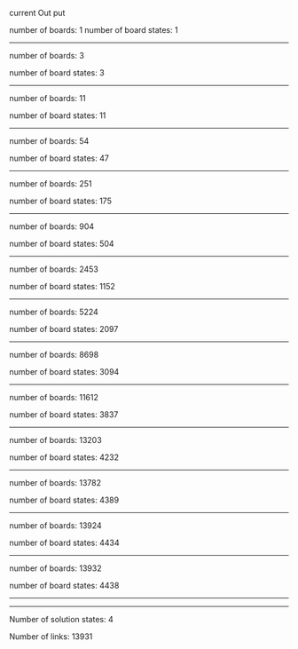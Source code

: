 current Out put


number of boards: 1
number of board states: 1

-----

number of boards: 3

number of board states: 3

-----

number of boards: 11

number of board states: 11

-----

number of boards: 54

number of board states: 47

-----

number of boards: 251

number of board states: 175

-----

number of boards: 904

number of board states: 504

-----

number of boards: 2453

number of board states: 1152

-----

number of boards: 5224

number of board states: 2097

-----

number of boards: 8698

number of board states: 3094

-----

number of boards: 11612

number of board states: 3837

-----

number of boards: 13203

number of board states: 4232

-----

number of boards: 13782

number of board states: 4389

-----

number of boards: 13924

number of board states: 4434

-----

number of boards: 13932

number of board states: 4438

-----

-----

Number of solution states: 4

Number of links: 13931
